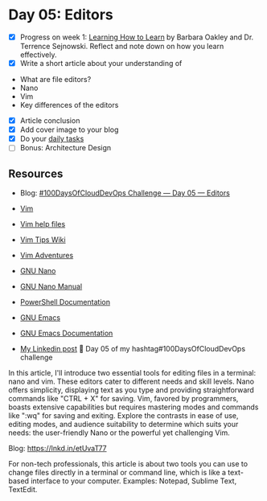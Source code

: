 # Day 05: Editors

- [x] Progress on week 1: [Learning How to Learn](https://www.coursera.org/learn/learning-how-to-learn) by Barbara Oakley and Dr. Terrence Sejnowski. Reflect and note down on how you learn effectively.
- [x] Write a short article about your understanding of
- What are file editors? 
- Nano
- Vim
- Key differences of the editors
- [x] Article conclusion
- [x] Add cover image to your blog
- [x] Do your [daily tasks](https://github.com/agcdtmr/100DaysOfCloudDevOps/blob/main/README.md#do-the-work-work-work-work)
- [ ] Bonus: Architecture Design

## Resources


- Blog: [#100DaysOfCloudDevOps Challenge — Day 05 — Editors](https://anj.hashnode.dev/100daysofclouddevops-challenge-day-05-editors)
- [Vim](https://www.vim.org/)
- [Vim help files](https://vimhelp.org/)
- [Vim Tips Wiki](https://vim.fandom.com/wiki/Vim_Tips_Wiki)
- [Vim Adventures](https://vim-adventures.com/)
- [GNU Nano](https://www.nano-editor.org/)
- [GNU Nano Manual](https://www.nano-editor.org/dist/latest/nano.html)
- [PowerShell Documentation](https://learn.microsoft.com/en-us/powershell/)
- [GNU Emacs](https://www.gnu.org/software/emacs/)
- [GNU Emacs Documentation](https://www.gnu.org/software/emacs/documentation.html)


- [My Linkedin post](https://www.linkedin.com/posts/anjcalleja_newsletter-anj-in-tech-activity-7184128072701386752-wdg6?utm_source=share&utm_medium=member_desktop)
🎉 Day 05 of my hashtag#100DaysOfCloudDevOps challenge

In this article, I'll introduce two essential tools for editing files in a terminal: nano and vim. These editors cater to different needs and skill levels. Nano offers simplicity, displaying text as you type and providing straightforward commands like "CTRL + X" for saving. Vim, favored by programmers, boasts extensive capabilities but requires mastering modes and commands like ":wq" for saving and exiting. Explore the contrasts in ease of use, editing modes, and audience suitability to determine which suits your needs: the user-friendly Nano or the powerful yet challenging Vim.

Blog: https://lnkd.in/etUvaT77

For non-tech professionals, this article is about two tools you can use to change files directly in a terminal or command line, which is like a text-based interface to your computer. Examples: Notepad, Sublime Text, TextEdit.
